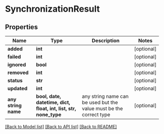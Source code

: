 # SynchronizationResult


## Properties
Name | Type | Description | Notes
------------ | ------------- | ------------- | -------------
**added** | **int** |  | [optional] 
**failed** | **int** |  | [optional] 
**ignored** | **bool** |  | [optional] 
**removed** | **int** |  | [optional] 
**status** | **str** |  | [optional] 
**updated** | **int** |  | [optional] 
**any string name** | **bool, date, datetime, dict, float, int, list, str, none_type** | any string name can be used but the value must be the correct type | [optional]

[[Back to Model list]](../README.md#documentation-for-models) [[Back to API list]](../README.md#documentation-for-api-endpoints) [[Back to README]](../README.md)


